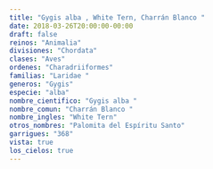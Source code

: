 ```yaml
---
title: "Gygis alba , White Tern, Charrán Blanco "
date: 2018-03-26T20:00:00-00:00
draft: false
reinos: "Animalia"
divisiones: "Chordata"
clases: "Aves"
ordenes: "Charadriiformes"
familias: "Laridae "
generos: "Gygis"
especie: "alba"
nombre_cientifico: "Gygis alba "
nombre_comun: "Charrán Blanco "
nombre_ingles: "White Tern"
otros_nombres: "Palomita del Espíritu Santo"
garrigues: "368"
vista: true
los_cielos: true
---
```

